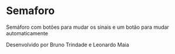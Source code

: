 # Semaforo

Semáforo com botões para mudar os sinais e um botão para mudar automaticamente

Desenvolvido por Bruno Trindade e Leonardo Maia
